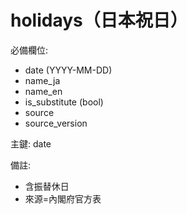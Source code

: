 # holidays（日本祝日）

必備欄位:  
- date (YYYY-MM-DD)  
- name_ja  
- name_en  
- is_substitute (bool)  
- source  
- source_version  

主鍵: date

備註:  
- 含振替休日  
- 來源=內閣府官方表
